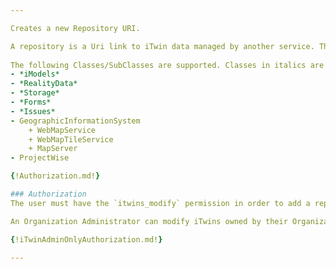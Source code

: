 ```yaml
---

Creates a new Repository URI.

A repository is a Uri link to iTwin data managed by another service. The links for most classes are autogenerated but some can only be added manually using this POST endpoint.
      
The following Classes/SubClasses are supported. Classes in italics are auto generated. The others can be added using this POST endpoint.
- *iModels*
- *RealityData*
- *Storage*
- *Forms*
- *Issues* 
- GeographicInformationSystem
	+ WebMapService
    + WebMapTileService
    + MapServer
- ProjectWise

{!Authorization.md!}

### Authorization
The user must have the `itwins_modify` permission in order to add a repository URI to the iTwin.

An Organization Administrator can modify iTwins owned by their Organization. This includes adding a repository URI.

{!iTwinAdminOnlyAuthorization.md!}

---
```

